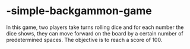 # -simple-backgammon-game
In this game, two players take turns rolling dice and for each number the dice shows, they can move forward on the board by a certain number of predetermined spaces. The objective is to reach a score of 100.
